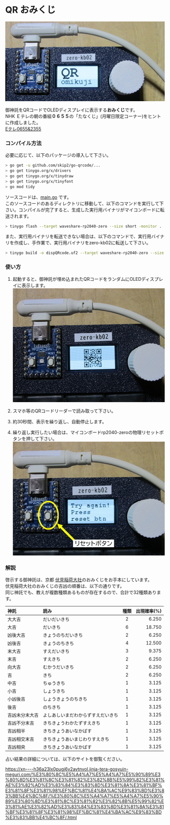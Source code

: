 # QR おみくじ

![起動画面](./photo/IMG_8211_800x400.jpg)

御神託をQRコードでOLEDディスプレイに表示する**おみくじ**です。  
NHK Ｅテレの朝の番組**０６５５**の「たなくじ」(月曜日限定コーナー)をヒントに作成しました。  
[Eテレ0655&2355](https://ja.wikipedia.org/wiki/E%E3%83%86%E3%83%AC0655%262355)

### コンパイル方法  

必要に応じて、以下のパッケージの導入して下さい。  

```bash
> go get -u github.com/skip2/go-qrcode/...
> go get tinygo.org/x/drivers
> go get tinygo.org/x/tinydraw
> go get tinygo.org/x/tinyfont
> go mod tidy
```

ソースコードは、[main.go](main.go) です。  
このソースコードのあるディレクトリに移動して、以下のコマンドを実行して下さい。コンパイルが完了すると、生成した実行用バイナリがマイコンボードに転送されます。  

```bash
> tinygo flash --target waveshare-rp2040-zero --size short -monitor .
```

また、実行用バイナリを転送できない場合は、以下のコマンドで、実行用バイナリを作成し、手作業で、実行用バイナリをzero-kb02に転送して下さい。  

```bash
> tinygo build -o dispQRcode.uf2 --target waveshare-rp2040-zero --size short .
```

### 使い方

1. 起動すると、御神託が埋め込まれたQRコードをランダムにOLEDディスプレイに表示します。  
![QRコードの表示](./photo/IMG_8215_800x600.jpg)

2. スマホ等のQRコードリーダーで読み取って下さい。  

3. 約30秒間、表示を繰り返し、自動停止します。  
4. 繰り返し実行したい場合は、マイコンボードrp2040-zeroの物理リセットボタンを押して下さい。  
![リセット](./photo/IMG_8218_800x600_edit.jpg)

### 解説

啓示する御神託は、京都 [伏見稲荷大社](https://inari.jp/)のおみくじをお手本にしています。  
伏見稲荷大社のおみくじの吉凶の順番は、以下の通りです。  
同じ神託でも、教えが複数種類あるものが存在するので、合計で32種類あります。  

| 神託           | 読み                               | 種類 | 出現確率(%)|
|:---------------|:-----------------------------------|:----:|-----------:| 
| 大大吉         | だいだいきち                       |   2  |   6.250    |
| 大吉           | だいきち                           |   6  |  18.750    |
| 凶後大吉       | きょうのちだいきち                 |   2  |   6.250    |
| 凶後吉         | きょうのちきち                     |   4  |  12.500    |
| 末大吉         | すえだいきち                       |   3  |   9.375    |
| 末吉           | すえきち                           |   2  |   6.250    |
| 向大吉         | むかうだいきち                     |   2  |   6.250    |
| 吉             | きち                               |   2  |   6.250    |
| 中吉           | ちゅうきち                         |   1  |   3.125    |
| 小吉           | しょうきち                         |   1  |   3.125    |
| 小凶後吉       | しょうきょうのちきち               |   1  |   3.125    |
| 後吉           | のちきち                           |   1  |   3.125    |
| 吉凶未分末大吉 | よしあしいまだわからずすえだいきち |   1  |   3.125    |
| 吉凶不分末吉   | きちきょうわかたずすえきち         |   1  |   3.125    |
| 吉凶相半       | きちきょうあいなかばす             |   1  |   3.125    |
| 吉凶相交末吉   | きちきょうあいまじわりすえきち     |   1  |   3.125    |
| 吉凶相央       | きちきょうあいなかばす             |   1  |   3.125    |

占い結果の詳細については、以下のサイトを御覧ください。  

https://xn----h36a23lx0pugj6v2avtnvol.jinja-tera-gosyuin-meguri.com/%E3%80%8C%E5%A4%A7%E5%A4%A7%E5%90%89%E3%80%8D%E3%81%8C%E3%81%82%E3%82%8B%E5%99%82%E3%81%AE%E3%82%AD%E3%83%84%E3%83%8D%E3%81%8A%E3%81%BF%E3%81%8F%E3%81%98%EF%BC%81%E4%BA%AC%E9%83%BD%E3%83%BB%E4%BC%8F/%E3%80%8C%E5%A4%A7%E5%A4%A7%E5%90%89%E3%80%8D%E3%81%8C%E3%81%82%E3%82%8B%E5%99%82%E3%81%AE%E3%82%AD%E3%83%84%E3%83%8D%E3%81%8A%E3%81%BF%E3%81%8F%E3%81%98%EF%BC%81%E4%BA%AC%E9%83%BD%E3%83%BB%E4%BC%8F/.html

